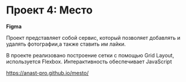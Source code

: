 # Проект 4: Место

**Figma**

Проект представляет собой сервис, который позволяет добавлять и удалять фотографии,а также ставить им лайки.

В проекте реализовано построение сетки с помощью Grid Layout, используется Flexbox. Интерактивность обеспечивает JavaScript

https://anast-pro.github.io/mesto/
